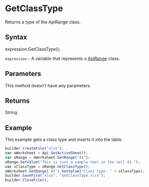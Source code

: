# GetClassType

Returns a type of the ApiRange class.

## Syntax

expression.GetClassType();

`expression` - A variable that represents a [ApiRange](../ApiRange.md) class.

## Parameters

This method doesn't have any parameters.

## Returns

String

## Example

This example gets a class type and inserts it into the table.

```javascript
builder.CreateFile("xlsx");
var oWorksheet = Api.GetActiveSheet();
var oRange = oWorksheet.GetRange("A1");
oRange.SetValue("This is just a sample text in the cell A1.");
var sClassType = oRange.GetClassType();
oWorksheet.GetRange('A3').SetValue("Class type: " + sClassType);
builder.SaveFile("xlsx", "GetClassType.xlsx");
builder.CloseFile();
```